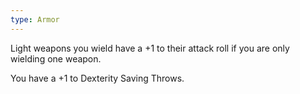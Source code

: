 ```yaml
---
type: Armor
---
```

Light weapons you wield have a +1 to their attack roll if you are only wielding one weapon.

You have a +1 to Dexterity Saving Throws.